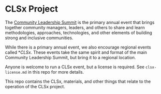 # CLSx Project

The [Community Leadership Summit]() is the primary annual event that brings together community managers, leaders, and others to share and learn methodologies, approaches, technologies, and other elements of building strong and inclusive communities.

While there is a primary annual event, we also encourage regional events called **CLSx*. These events take the same spirit and format of the main Community Leadership Summit, but bring it to a regional location.

Anyone is welcome to run a CLSx event, but a license is required. See `clsx-license.md` in this repo for more details.

This repo contains the CLSx, materials, and other things that relate to the operation of the CLSx project.

